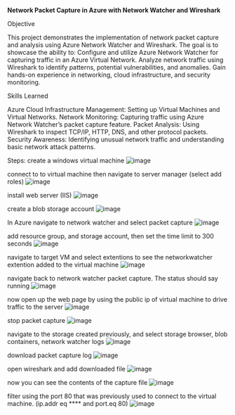 **Network Packet Capture in Azure with Network Watcher and Wireshark**

Objective

This project demonstrates the implementation of network packet capture and analysis using Azure Network Watcher and Wireshark. The goal is to showcase the ability to:
Configure and utilize Azure Network Watcher for capturing traffic in an Azure Virtual Network.
Analyze network traffic using Wireshark to identify patterns, potential vulnerabilities, and anomalies.
Gain hands-on experience in networking, cloud infrastructure, and security monitoring.

Skills Learned

Azure Cloud Infrastructure Management: Setting up Virtual Machines and Virtual Networks.
Network Monitoring: Capturing traffic using Azure Network Watcher’s packet capture feature.
Packet Analysis: Using Wireshark to inspect TCP/IP, HTTP, DNS, and other protocol packets.
Security Awareness: Identifying unusual network traffic and understanding basic network attack patterns.


Steps:
create a windows virtual machine
![image](https://github.com/user-attachments/assets/43be03d9-07f0-4402-87d2-b05e6e268c9e)

connect to to virtual machine then navigate to server manager (select add roles)
![image](https://github.com/user-attachments/assets/738e534a-6dd5-451a-b6ed-15b4c2d420a8)

install web server (IIS)
![image](https://github.com/user-attachments/assets/4db7dd4e-7203-4c03-b6b2-0b8c34d5eb81)

create a blob storage account
![image](https://github.com/user-attachments/assets/6d1add42-9243-48bb-ac08-7243128c5491)


In Azure navigate to network watcher and select packet capture
![image](https://github.com/user-attachments/assets/f17a39d4-5ec2-4bdf-9aa1-c726afa5d14a)

add resource group, and storage account, then set the time limit to 300 seconds
![image](https://github.com/user-attachments/assets/0687cb06-9428-4361-bbb3-32baf02424da)

navigate to target VM and select extentions to see the networkwatcher extention added to the virtual machine
![image](https://github.com/user-attachments/assets/7fd011fa-6e68-4c91-a246-1c4b0c4b8660)

navigate back to network watcher packet capture. The status should say running
![image](https://github.com/user-attachments/assets/abbb4678-8f74-4b00-a870-f61a2d874367)

now open up the web page by using the public ip of virtual machine to drive traffic to the server
![image](https://github.com/user-attachments/assets/4354baa8-3135-434f-b84e-d470b6b6052d)

stop packet capture
![image](https://github.com/user-attachments/assets/d1114d41-eac3-42b4-8f6f-176bb7ef3ef2)

navigate to the storage created previously, and select storage browser, blob containers, network watcher logs
![image](https://github.com/user-attachments/assets/eca65832-9bd5-4754-8c07-4f537025617b)

download packet capture log
![image](https://github.com/user-attachments/assets/1a48309b-5653-4434-8c8e-a61b56a961e8)

open wireshark and add downloaded file
![image](https://github.com/user-attachments/assets/0543a81d-4104-4a78-819b-733ee6014b61)

now you can see the contents of the capture file
![image](https://github.com/user-attachments/assets/260bebea-7ff2-4074-80f9-94b1959600dd)

filter using the port 80 that was previously used to connect to the virtual machine. (ip.addr eq **** and port.eq 80)
![image](https://github.com/user-attachments/assets/07380a3b-0d28-4d42-9966-d00229377d61)




















